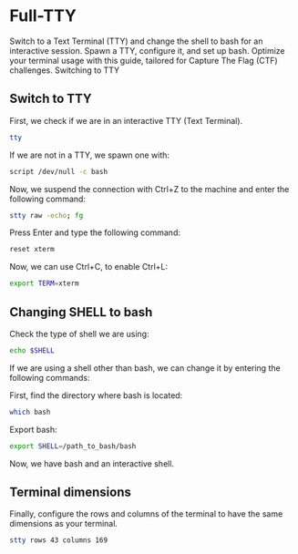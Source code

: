 # Full-TTY
Switch to a Text Terminal (TTY) and change the shell to bash for an interactive session. Spawn a TTY, configure it, and set up bash. Optimize your terminal usage with this guide, tailored for Capture The Flag (CTF) challenges.
Switching to TTY

## Switch to TTY

First, we check if we are in an interactive TTY (Text Terminal).

```bash
tty
```

If we are not in a TTY, we spawn one with:


```bash
script /dev/null -c bash
```

Now, we suspend the connection with Ctrl+Z to the machine and enter the following command:

```bash
stty raw -echo; fg
```

Press Enter and type the following command:

```bash
reset xterm
```

Now, we can use Ctrl+C, to enable Ctrl+L:

```bash
export TERM=xterm
```

## Changing SHELL to bash

Check the type of shell we are using:

```bash
echo $SHELL
```

If we are using a shell other than bash, we can change it by entering the following commands:

First, find the directory where bash is located:

```bash
which bash
```

Export bash:

```bash
export SHELL=/path_to_bash/bash
```

Now, we have bash and an interactive shell.

## Terminal dimensions 

Finally, configure the rows and columns of the terminal to have the same dimensions as your terminal.

```bash
stty rows 43 columns 169
```

